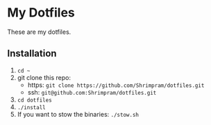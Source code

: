 # My Dotfiles
These are my dotfiles.

## Installation
1. `cd ~`
2. git clone this repo:
    - https: `git clone https://github.com/Shrimpram/dotfiles.git`
    - ssh: `git@github.com:Shrimpram/dotfiles.git`
3. `cd dotfiles`
4. `./install`
5. If you want to stow the binaries: `./stow.sh`
